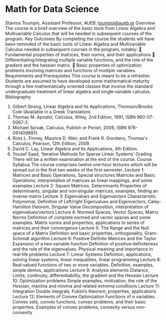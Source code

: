 # Math for Data Science
Stavros Toumpis, Assistant Professor, AUEB, toumpis@aueb.gr
Overview
The course is a brief overview of the basic tools from Linear Algebra and Multivariable Calculus that will be needed in subsequent courses of the program.
Key Outcomes
By completing the course the students will have been reminded of the basic tools of Linear Algebra and Multivariable Calculus needed in subsequent courses in the program, notably:
 Fundamental properties of matrices, their norms, and their applications
 Differentiating/integrating multiple variable functions, and the role of the gradient and the
hessian matrix.
 Basic properties of optimization problems involving matrices and functions of multiple variables.
Requirements and Prerequisites
This course is meant to be a refresher. Students are assumed to have developed some mathematical maturity through a few mathematically oriented classes that involve the standard undergraduate treatment of linear algebra and single‐variable calculus.
Bibliography
1. Gilbert Strang, Linear Algebra and Its Applications, Thomson/Brooks Cole (Available in a Greek Translation)
2. Thomas M. Apostol, Calculus, Wiley, 2nd Edition, 1991, ISBN 960-07-0067-2.
3. Michael Spivak, Calculus, Publish or Perish, 2008, ISBN 978-0914098911.
4. Ross L. Finney, Maurice D. Weir, and Frank R. Giordano, Thomas's Calculus, Pearson,
12th Edition, 2009.
5. David C. Lay, Linear Algebra and Its Applications, 4th Edition.
6. Yousef Saad, ‘Iterative Methods for Sparse Linear Systems’
Grading
There will be a written examination at the end of the course.
Course Syllabus
The course comprises twelve one‐hour lectures which will be spread out in the first two weeks of the first semester.
Lecture 1: Matrices and Basic Operations, Special structures
Matrices and Basic Operations, interpretation of matrices as linear mappings, and some examples
Lecture 2: Square Matrices, Determinants
Properties of determinants, singular and non‐singular matrices, examples, finding an inverse matrix
Lecture 3: Eigenvalues and Eigenvectors
Characteristic Polynomial, Definition of Left/right Eigenvalues and Eigenvectors, Caley‐Hamilton theorem, Singular Value Decomposition, interpretation of eigenvalues/vectors
Lecture 4: Normed Spaces, Vector Spaces, Matrix Norms
Definition of complete normed and vector spaces and some examples. Matrix norms and properties, applications to series of matrices and their convergence
Lecture 5: The Range and the Null space of a Matrix
Definition and basic properties, orthogonality, Gram‐Schmidt algorithm
Lecture 6: Positive‐Definite Matrices and the Taylor Expansion of a two‐variable function
Definition of positive‐definiteness and the role of the eigenvalues. Physical meaning and importance in real‐life problems
Lecture 7: Linear Systems
Definition, applications, solving linear systems, linear inequalities, linear programming
Lecture 8: Real‐valued functions of two or more variables.
Definition, examples, simple demos, applications
Lecture 9: Analysis elements
Distance, Limits, continuity, differentiability, the gradient and the Hessian
Lecture 10: Optimization problems
Simple examples, motivation, the role of the Hessian, maxima and minima and related extrema conditions
Lecture 11: Integration
Double integrals, Fubini’s theorem, properties, applications
Lecture 12: Elements of Convex Optimization
Functions of n variables. Convex sets, convex functions, convex problems, and their basic properties. Examples of convex problems, convexity versus non‐convexity